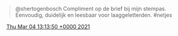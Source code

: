 > @shertogenbosch Compliment op de brief bij mijn stempas\. Eenvoudig, duidelijk en leesbaar voor laaggeletterden\. \#netjes

<img src="../../media/tweet.ico" width="12" /> [Thu Mar 04 13:13:50 +0000 2021](https://twitter.com/DromerDenker/status/1367463293305188367)